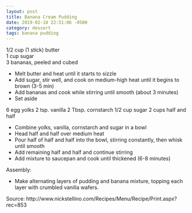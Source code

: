 ```yaml
---
layout: post
title: Banana Cream Pudding
date: 2019-02-18 22:51:06 -0500
category: dessert
tags: banana pudding
---
```

1/2 cup (1 stick) butter  
1 cup sugar  
3 bananas, peeled and cubed  
<ul>
 	<li>Melt butter and heat until it starts to sizzle</li>
 	<li>Add sugar, stir well, and cook on medium-high heat until it begins to brown (3-5 min)</li>
 	<li>Add bananas and cook while stirring until smooth (about 3 minutes)</li>
 	<li>Set aside</li>
</ul>
6 egg yolks  
2 tsp. vanilla  
2 Tbsp. cornstarch  
1/2 cup sugar  
2 cups half and half  
<ul>
 	<li>Combine yolks, vanilla, cornstarch and sugar in a bowl</li>
 	<li>Head half and half over medium heat</li>
 	<li>Pour half of half and half into the bowl, stirring constantly, then whisk until smooth</li>
 	<li>Add remaining half and half and continue stirring</li>
 	<li>Add mixture to saucepan and cook until thickened (6-8 minutes)</li>
</ul>
Assembly:  
<ul>
 	<li>Make alternating layers of pudding and banana mixture, topping each layer with crumbled vanilla wafers.</li>
</ul>
Source: http://www.nickstellino.com/Recipes/Menu/Recipe/Print.aspx?rec=853  
